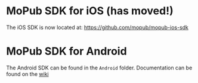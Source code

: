 # MoPub SDK for iOS (has moved!)

The iOS SDK is now located at: https://github.com/mopub/mopub-ios-sdk

# MoPub SDK for Android

The Android SDK can be found in the `Android` folder.
Documentation can be found on the [wiki](http://github.com/mopub/mopub-client/wiki)